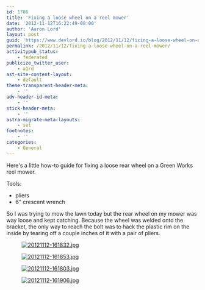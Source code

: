 ```yaml
---
id: 1786
title: 'Fixing a loose wheel on a reel mower'
date: '2012-11-12T16:22:49-08:00'
author: 'Aaron Lord'
layout: post
guid: 'https://www.devlord.io/blog/2012/11/12/fixing-a-loose-wheel-on-a-reel-mower/'
permalink: /2012/11/12/fixing-a-loose-wheel-on-a-reel-mower/
activitypub_status:
    - federated
publicize_twitter_user:
    - a1rd
ast-site-content-layout:
    - default
theme-transparent-header-meta:
    - ''
adv-header-id-meta:
    - ''
stick-header-meta:
    - ''
astra-migrate-meta-layouts:
    - set
footnotes:
    - ''
categories:
    - General
---
```


<!-- wp:paragraph -->
<p>Here's a little how-to guide for fixing a loose rear wheel on a Green Works reel mower.</p>
<!-- /wp:paragraph -->

<!-- wp:paragraph -->
<p>Tools:</p>
<!-- /wp:paragraph -->

<!-- wp:list -->
<ul><!-- wp:list-item -->
<li>pliers</li>
<!-- /wp:list-item -->

<!-- wp:list-item -->
<li>6" crescent wrench</li>
<!-- /wp:list-item --></ul>
<!-- /wp:list -->

<!-- wp:paragraph -->
<p>So I was trying to mow the lawn today but the rear wheel on my mower was way loose and kept catching. Because the wheel was welded onto the bracket, the only way to reach the bolt was to hack the plastic rim on the inside by tearing off a couple inches of it with a pair of pliers.</p>
<!-- /wp:paragraph -->

<!-- wp:image {"linkDestination":"custom"} -->
<figure class="wp-block-image"><a href="/blog/wp-content/uploads/2012/11/20121112-161832.jpg"><img src="/blog/wp-content/uploads/2012/11/20121112-161832.jpg" alt="20121112-161832.jpg"/></a></figure>
<!-- /wp:image -->

<!-- wp:image {"linkDestination":"custom"} -->
<figure class="wp-block-image"><a href="/blog/wp-content/uploads/2012/11/20121112-161853-scaled-1.jpg"><img src="/blog/wp-content/uploads/2012/11/20121112-161853-scaled-1.jpg" alt="20121112-161853.jpg"/></a></figure>
<!-- /wp:image -->

<!-- wp:image {"linkDestination":"custom"} -->
<figure class="wp-block-image"><a href="/blog/wp-content/uploads/2012/11/20121112-161803-scaled-1.jpg"><img src="/blog/wp-content/uploads/2012/11/20121112-161803-scaled-1.jpg" alt="20121112-161803.jpg"/></a></figure>
<!-- /wp:image -->

<!-- wp:image {"linkDestination":"custom"} -->
<figure class="wp-block-image"><a href="/blog/wp-content/uploads/2012/11/20121112-161906-scaled-1.jpg"><img src="/blog/wp-content/uploads/2012/11/20121112-161906-scaled-1.jpg" alt="20121112-161906.jpg"/></a></figure>
<!-- /wp:image -->